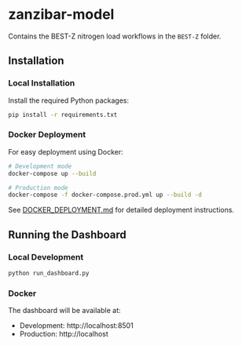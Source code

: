 # zanzibar-model

Contains the BEST-Z nitrogen load workflows in the `BEST-Z` folder.

## Installation

### Local Installation

Install the required Python packages:

```bash
pip install -r requirements.txt
```

### Docker Deployment

For easy deployment using Docker:

```bash
# Development mode
docker-compose up --build

# Production mode
docker-compose -f docker-compose.prod.yml up --build -d
```

See [DOCKER_DEPLOYMENT.md](DOCKER_DEPLOYMENT.md) for detailed deployment instructions.

## Running the Dashboard

### Local Development
```bash
python run_dashboard.py
```

### Docker
The dashboard will be available at:
- Development: http://localhost:8501
- Production: http://localhost
